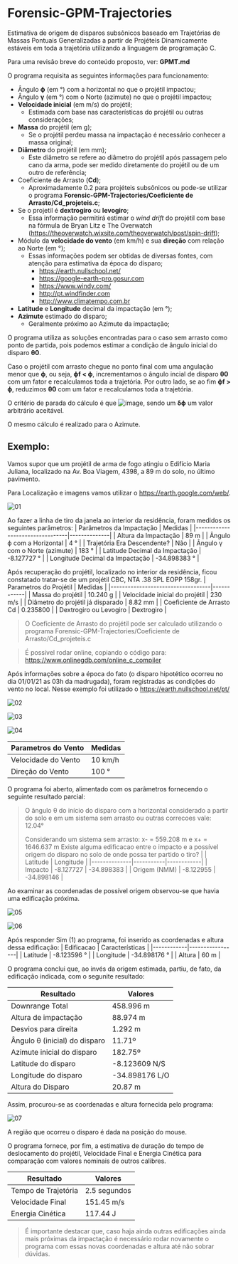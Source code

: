# Forensic-GPM-Trajectories
Estimativa de origem de disparos subsônicos baseado em Trajetórias de Massas Pontuais Generalizadas a partir de Projéteis Dinamicamente estáveis em toda a trajetória utilizando a linguagem de programação C.

Para uma revisão breve do conteúdo proposto, ver: **GPMT.md**

O programa requisita as seguintes informações para funcionamento:
- Ângulo **ϕ** (em °) com a horizontal no que o projétil impactou;
- Ângulo **γ** (em °) com o Norte (azimute) no que o projétil impactou;
- **Velocidade inicial** (em m/s) do projétil;
  - Estimada com base nas características do projétil ou outras considerações;
- **Massa** do projétil (em g);
  - Se o projétil perdeu massa na impactação é necessário conhecer a massa original;
- **Diâmetro** do projétil (em mm);
  - Este diâmetro se refere ao diâmetro do projétil após passagem pelo cano da arma, pode ser medido diretamente do projétil ou de um outro de referência;
- Coeficiente de Arrasto (**Cd**);
  - Aproximadamente 0.2 para projéteis subsônicos ou pode-se utilizar o programa **Forensic-GPM-Trajectories/Coeficiente de Arrasto/Cd_projeteis.c**;
- Se o projetil é **dextrogiro** ou **levogiro**;
  - Essa informação permitirá estimar o *wind drift* do projétil com base na fórmula de Bryan Litz e The Overwatch (https://theoverwatch.wixsite.com/theoverwatch/post/spin-drift);
- Módulo da **velocidade do vento** (em km/h) e sua **direção** com relação ao Norte (em °);
  - Essas informações podem ser obtidas de diversas fontes, com atenção para estimativa da época do disparo;
    - https://earth.nullschool.net/
    - https://google-earth-pro.gosur.com
    - https://www.windy.com/
    - http://pt.windfinder.com
    - http://www.climatempo.com.br
- **Latitude** e **Longitude** decimal da impactação (em °);
- **Azimute** estimado do disparo;
  - Geralmente próximo ao Azimute da impactação;

O programa utiliza as soluções encontradas para o caso sem arrasto como ponto de partida, pois podemos estimar a condição de ângulo inicial do disparo **θ0**.

Caso o projétil com arrasto chegue no ponto final com uma angulação menor que **ϕ**, ou seja, **ϕf < ϕ**, incrementamos o ângulo incial de disparo **θ0** com um fator e recalculamos toda a trajetória. Por outro lado, se ao fim **ϕf > ϕ**, reduzimos **θ0** com um fator e recalculamos toda a trajetória.

O critério de parada do cálculo é que ![image](https://user-images.githubusercontent.com/86118560/122674610-4e1c7500-d1ac-11eb-90d4-e1afafdb3a1f.png), sendo um **δϕ** um valor arbitrário aceitável. 

O mesmo cálculo é realizado para o Azimute.

## Exemplo:
Vamos supor que um projétil de arma de fogo atingiu o Edifício Maria Juliana, localizado na Av. Boa Viagem, 4398, a 89 m do solo, no último pavimento.

Para Localização e imagens vamos utilizar o https://earth.google.com/web/.

![01](https://user-images.githubusercontent.com/86118560/123481188-c1255180-d5d9-11eb-9a16-ed9b1921209c.jpg)

Ao fazer a linha de tiro da janela ao interior da residência, foram medidos os seguintes parâmetros:
| Parâmetros da Impactação        | Medidas      |
|---------------------------------|--------------|
| Altura da Impactação            | 89 m         |
| Ângulo ϕ com a Horizontal       | 4 °          |
| Trajetória Era Descendente?     | Não          |
| Ângulo γ com o Norte (azimute)  | 183 °        |
| Latitude Decimal da Impactação  | -8.127727 °  |
| Longitude Decimal da Impactação | -34.898383 ° |

Após recuperação do projétil, localizado no interior da residência, ficou constatado tratar-se de um projétil CBC, NTA .38 SPL EOPP 158gr.
|  Parametros do Projétil           | Medidas    |
|-----------------------------------|------------|
| Massa do projétil                 | 10.240 g   |
| Velocidade inicial do projétil    | 230 m/s    |
| Diâmetro do projétil já disparado | 8.82 mm    |
| Coeficiente de Arrasto Cd         | 0.235800   |
| Dextrogiro ou Levogiro            | Dextrogiro |

> O Coeficiente de Arrasto do projétil pode ser calculado utilizando o programa Forensic-GPM-Trajectories/Coeficiente de Arrasto/Cd_projeteis.c

> É possível rodar online, copiando o código para: https://www.onlinegdb.com/online_c_compiler

Após informações sobre a época do fato (o disparo hipotético ocorreu no dia 01/01/21 as 03h da madrugada), foram registradas as condições do vento no local. Nesse exemplo foi utilizado o https://earth.nullschool.net/pt/

![02](https://user-images.githubusercontent.com/86118560/123483006-7c4eea00-d5dc-11eb-8635-68d998fc2b81.jpg)

![03](https://user-images.githubusercontent.com/86118560/123483012-7eb14400-d5dc-11eb-8f80-4463bfac3b76.jpg)

![04](https://user-images.githubusercontent.com/86118560/123483016-807b0780-d5dc-11eb-863f-d4a5ec3bcf2f.jpg)

| Parametros do Vento | Medidas   |
|---------------------|-----------|
| Velocidade do Vento | 10 km/h   |
| Direção do Vento    | 100 °     |

O programa foi aberto, alimentado com os parâmetros fornecendo o seguinte resultado parcial:
>O ângulo θ do início do disparo com a horizontal considerado a partir do solo e em um sistema sem arrasto ou outras correcoes vale: 12.04°
>
>Considerando um sistema sem arrasto: x- = 559.208 m e x+ = 1646.637 m
>Existe alguma edificacao entre o impacto e a possível origem do disparo no solo de onde possa ter partido o tiro?
>|              | Latitude  | Longitude  |
>|--------------|-----------|------------|
>| Impacto      | -8.127727 | -34.898383 |
>| Origem (NMM) | -8.122955 | -34.898146 |

Ao examinar as coordenadas de possível origem observou-se que havia uma edificação próxima.

![05](https://user-images.githubusercontent.com/86118560/123485984-9939ec00-d5e1-11eb-9b85-d6e80a7a91b7.jpg)

![06](https://user-images.githubusercontent.com/86118560/123486256-0d748f80-d5e2-11eb-88e7-65ce055537c6.jpg)

Após responder Sim (1) ao programa, foi inserido as coordenadas e altura dessa edificação:
| Edificacao | Características |
|------------|-----------------|
| Latitude   | -8.123596 °     |
| Longitude  | -34.898176 °    |
| Altura     | 60 m            |

O programa conclui que, ao invés da origem estimada, partiu, de fato, da edificação indicada, com o segunite resultado:

| Resultado                     | Valores        |
|-------------------------------|----------------|
| Downrange Total               | 458.996 m      |
| Altura de impactação          | 88.974 m       |
| Desvios para direita          | 1.292 m        |
| Ângulo θ (inicial) do disparo | 11.71º         |
| Azimute inicial do disparo    | 182.75º        |
| Latitude do disparo           | -8.123609 N/S  |
| Longitude do disparo          | -34.898176 L/O |
| Altura do Disparo             | 20.87 m        |

Assim, procurou-se as coordenadas e altura fornecida pelo programa:

![07](https://user-images.githubusercontent.com/86118560/123486950-63960280-d5e3-11eb-8d8f-ac8c8d8aece2.jpg)

A região que ocorreu o disparo é dada na posição do mouse.

O programa fornece, por fim, a estimativa de duração do tempo de deslocamento do projétil, Velocidade Final e Energia Cinética para comparação com valores nominais de outros calibres.

| Resultado                     | Valores        |
|-------------------------------|----------------|
| Tempo de Trajetória           | 2.5 segundos   |
| Velocidade Final              | 151.45 m/s     |
| Energia Cinética              | 117.44 J       |

> É importante destacar que, caso haja ainda outras edificações ainda mais próximas da impactação é necessário rodar novamente o programa com essas novas coordenadas e altura até não sobrar dúvidas.
